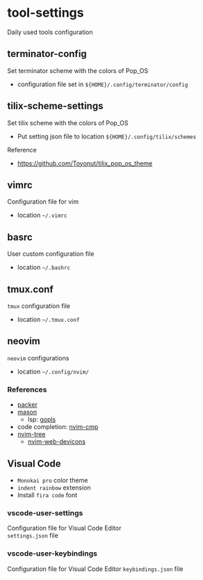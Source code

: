 # tool-settings
Daily used tools configuration

## terminator-config
Set terminator scheme with the colors of Pop_OS
- configuration file set in `${HOME}/.config/terminator/config`

## tilix-scheme-settings
Set tilix scheme with the colors of Pop_OS
- Put setting json file to location `${HOME}/.config/tilix/schemes` 

Reference
- https://github.com/Toyonut/tilix_pop_os_theme


## vimrc
Configuration file for vim
- location `~/.vimrc`

## basrc
User custom configuration file
- location `~/.bashrc`

## tmux.conf
`tmux` configuration file
- location `~/.tmux.conf`

## neovim
`neovim` configurations
- location `~/.config/nvim/`
### References
- [packer](https://github.com/wbthomason/packer.nvim)
- [mason](https://github.com/williamboman/mason.nvim)
  - lsp: [gopls](https://github.com/golang/tools/tree/master/gopls)
- code completion: [nvim-cmp](https://github.com/hrsh7th/nvim-cmp)
- [nvim-tree](https://github.com/nvim-tree/nvim-tree.lua)
  - [nvim-web-devicons](https://github.com/nvim-tree/nvim-web-devicons)
  


## Visual Code
- `Monokai pro` color theme
- `indent rainbow` extension
- Install `fira code` font

### vscode-user-settings
Configuration file for Visual Code Editor  
`settings.json` file

### vscode-user-keybindings
Configuration file for Visual Code Editor
`keybindings.json` file
